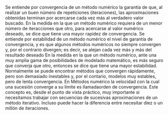 Se entiende por convergencia de un método numérico la garantía de que, al realizar un buen número de repeticiones (iteraciones), las aproximaciones obtenidas terminan por acercarse cada vez más al verdadero valor buscado.
En la medida en la que un método numérico requiera de un menor número de iteracciones que otro, para acercarse al valor numérico deseado, se dice que tiene una mayor rapidez de convergencia.
Se entiende por estabilidad de un método numérico el nivel de garantía de convergencia, y es que algunos métodos numéricos no siempre convergen y, por el contrario divergen; es decir, se alejan cada vez más y más del resultado deseado
En la medida en la que un método numérico, ante una muy amplia gama de posibilidades de modelado matemático, es más seguro que converja que otro, entonces se dice que tiene una mayor estabilidad.
Normalmente se puede encontrar métodos que convergen rápidamente, pero son demasiado inestables y, por el contario, modelos muy estables, pero de lenta convergencia.
En Métodos numérico la velocidad con la cual una sucesión converge a su límite es llamadaorden de convergencia. Este concepto es, desde el punto de vista práctico, muy importante si necesitamos trabajar con secuencias de sucesivas aproximaciones de un método iterativo. Incluso puede hacer la diferencia entre necesitar diez o un millón de iteraciones.
